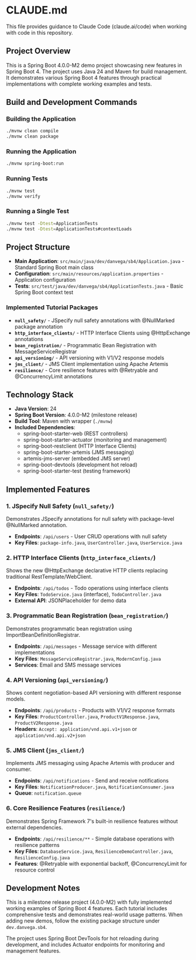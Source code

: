 # CLAUDE.md

This file provides guidance to Claude Code (claude.ai/code) when working with code in this repository.

## Project Overview

This is a Spring Boot 4.0.0-M2 demo project showcasing new features in Spring Boot 4. The project uses Java 24 and Maven for build management. It demonstrates various Spring Boot 4 features through practical implementations with complete working examples and tests.

## Build and Development Commands

### Building the Application
```bash
./mvnw clean compile
./mvnw clean package
```

### Running the Application
```bash
./mvnw spring-boot:run
```

### Running Tests
```bash
./mvnw test
./mvnw verify
```

### Running a Single Test
```bash
./mvnw test -Dtest=ApplicationTests
./mvnw test -Dtest=ApplicationTests#contextLoads
```

## Project Structure

- **Main Application**: `src/main/java/dev/danvega/sb4/Application.java` - Standard Spring Boot main class
- **Configuration**: `src/main/resources/application.properties` - Application configuration
- **Tests**: `src/test/java/dev/danvega/sb4/ApplicationTests.java` - Basic Spring Boot context test

### Implemented Tutorial Packages

- **`null_safety/`** - JSpecify null safety annotations with @NullMarked package annotation
- **`http_interface_clients/`** - HTTP Interface Clients using @HttpExchange annotations
- **`bean_registration/`** - Programmatic Bean Registration with MessageServiceRegistrar
- **`api_versioning/`** - API versioning with V1/V2 response models
- **`jms_client/`** - JMS Client implementation using Apache Artemis
- **`resilience/`** - Core resilience features with @Retryable and @ConcurrencyLimit annotations

## Technology Stack

- **Java Version**: 24
- **Spring Boot Version**: 4.0.0-M2 (milestone release)
- **Build Tool**: Maven with wrapper (`./mvnw`)
- **Included Dependencies**:
  - spring-boot-starter-web (REST controllers)
  - spring-boot-starter-actuator (monitoring and management)
  - spring-boot-restclient (HTTP Interface Clients)
  - spring-boot-starter-artemis (JMS messaging)
  - artemis-jms-server (embedded JMS server)
  - spring-boot-devtools (development hot reload)
  - spring-boot-starter-test (testing framework)

## Implemented Features

### 1. JSpecify Null Safety (`null_safety/`)
Demonstrates JSpecify annotations for null safety with package-level @NullMarked annotation.
- **Endpoints**: `/api/users` - User CRUD operations with null safety
- **Key Files**: `package-info.java`, `UserController.java`, `UserService.java`

### 2. HTTP Interface Clients (`http_interface_clients/`)
Shows the new @HttpExchange declarative HTTP clients replacing traditional RestTemplate/WebClient.
- **Endpoints**: `/api/todos` - Todo operations using interface clients
- **Key Files**: `TodoService.java` (interface), `TodoController.java`
- **External API**: JSONPlaceholder for demo data

### 3. Programmatic Bean Registration (`bean_registration/`)
Demonstrates programmatic bean registration using ImportBeanDefinitionRegistrar.
- **Endpoints**: `/api/messages` - Message service with different implementations
- **Key Files**: `MessageServiceRegistrar.java`, `ModernConfig.java`
- **Services**: Email and SMS message services

### 4. API Versioning (`api_versioning/`)
Shows content negotiation-based API versioning with different response models.
- **Endpoints**: `/api/products` - Products with V1/V2 response formats
- **Key Files**: `ProductController.java`, `ProductV1Response.java`, `ProductV2Response.java`
- **Headers**: `Accept: application/vnd.api.v1+json` or `application/vnd.api.v2+json`

### 5. JMS Client (`jms_client/`)
Implements JMS messaging using Apache Artemis with producer and consumer.
- **Endpoints**: `/api/notifications` - Send and receive notifications
- **Key Files**: `NotificationProducer.java`, `NotificationConsumer.java`
- **Queue**: `notification.queue`

### 6. Core Resilience Features (`resilience/`)
Demonstrates Spring Framework 7's built-in resilience features without external dependencies.
- **Endpoints**: `/api/resilience/**` - Simple database operations with resilience patterns
- **Key Files**: `DatabaseService.java`, `ResilienceDemoController.java`, `ResilienceConfig.java`
- **Features**: @Retryable with exponential backoff, @ConcurrencyLimit for resource control

## Development Notes

This is a milestone release project (4.0.0-M2) with fully implemented working examples of Spring Boot 4 features. Each tutorial includes comprehensive tests and demonstrates real-world usage patterns. When adding new demos, follow the existing package structure under `dev.danvega.sb4`.

The project uses Spring Boot DevTools for hot reloading during development, and includes Actuator endpoints for monitoring and management features.